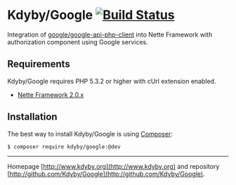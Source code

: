 Kdyby/Google [![Build Status](https://secure.travis-ci.org/Kdyby/Google.png?branch=master)](http://travis-ci.org/Kdyby/Google)
====================

Integration of [google/google-api-php-client](https://github.com/google/google-api-php-client) into Nette Framework with authorization component using Google services.


Requirements
------------

Kdyby/Google requires PHP 5.3.2 or higher with cUrl extension enabled.

- [Nette Framework 2.0.x](https://github.com/nette/nette)


Installation
------------

The best way to install Kdyby/Google is using  [Composer](http://getcomposer.org/):

```sh
$ composer require kdyby/google:@dev
```


-----

Homepage [http://www.kdyby.org](http://www.kdyby.org) and repository [http://github.com/Kdyby/Google](http://github.com/Kdyby/Google).
